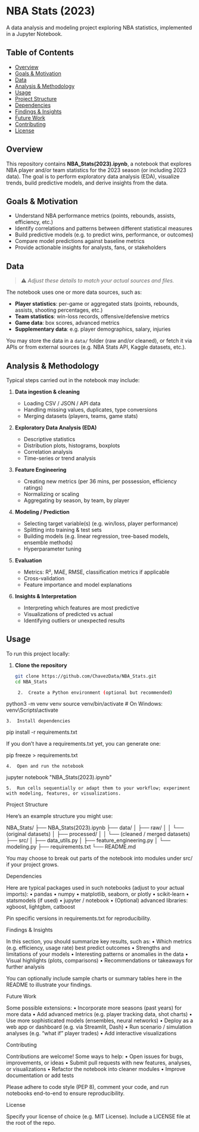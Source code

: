# NBA Stats (2023)

A data analysis and modeling project exploring NBA statistics, implemented in a Jupyter Notebook.

## Table of Contents

- [Overview](#overview)  
- [Goals & Motivation](#goals--motivation)  
- [Data](#data)  
- [Analysis & Methodology](#analysis--methodology)  
- [Usage](#usage)  
- [Project Structure](#project-structure)  
- [Dependencies](#dependencies)  
- [Findings & Insights](#findings--insights)  
- [Future Work](#future-work)  
- [Contributing](#contributing)  
- [License](#license)

## Overview

This repository contains **NBA_Stats(2023).ipynb**, a notebook that explores NBA player and/or team statistics for the 2023 season (or including 2023 data). The goal is to perform exploratory data analysis (EDA), visualize trends, build predictive models, and derive insights from the data.

## Goals & Motivation

- Understand NBA performance metrics (points, rebounds, assists, efficiency, etc.)  
- Identify correlations and patterns between different statistical measures  
- Build predictive models (e.g. to predict wins, performance, or outcomes)  
- Compare model predictions against baseline metrics  
- Provide actionable insights for analysts, fans, or stakeholders

## Data

> ⚠️ *Adjust these details to match your actual sources and files.*

The notebook uses one or more data sources, such as:

- **Player statistics**: per-game or aggregated stats (points, rebounds, assists, shooting percentages, etc.)  
- **Team statistics**: win-loss records, offensive/defensive metrics  
- **Game data**: box scores, advanced metrics  
- **Supplementary data**: e.g. player demographics, salary, injuries  

You may store the data in a `data/` folder (raw and/or cleaned), or fetch it via APIs or from external sources (e.g. NBA Stats API, Kaggle datasets, etc.).

## Analysis & Methodology

Typical steps carried out in the notebook may include:

1. **Data ingestion & cleaning**  
   - Loading CSV / JSON / API data  
   - Handling missing values, duplicates, type conversions  
   - Merging datasets (players, teams, game stats)  

2. **Exploratory Data Analysis (EDA)**  
   - Descriptive statistics  
   - Distribution plots, histograms, boxplots  
   - Correlation analysis  
   - Time-series or trend analysis  

3. **Feature Engineering**  
   - Creating new metrics (per 36 mins, per possession, efficiency ratings)  
   - Normalizing or scaling  
   - Aggregating by season, by team, by player  

4. **Modeling / Prediction**  
   - Selecting target variable(s) (e.g. win/loss, player performance)  
   - Splitting into training & test sets  
   - Building models (e.g. linear regression, tree-based models, ensemble methods)  
   - Hyperparameter tuning  

5. **Evaluation**  
   - Metrics: R², MAE, RMSE, classification metrics if applicable  
   - Cross-validation  
   - Feature importance and model explanations  

6. **Insights & Interpretation**  
   - Interpreting which features are most predictive  
   - Visualizations of predicted vs actual  
   - Identifying outliers or unexpected results  

## Usage

To run this project locally:

1. **Clone the repository**

   ```bash
   git clone https://github.com/ChavezData/NBA_Stats.git
   cd NBA_Stats

	2.	Create a Python environment (optional but recommended)

python3 -m venv venv
source venv/bin/activate    # On Windows: venv\Scripts\activate


	3.	Install dependencies

pip install -r requirements.txt

If you don’t have a requirements.txt yet, you can generate one:

pip freeze > requirements.txt


	4.	Open and run the notebook

jupyter notebook "NBA_Stats(2023).ipynb"


	5.	Run cells sequentially or adapt them to your workflow; experiment with modeling, features, or visualizations.

Project Structure

Here’s an example structure you might use:

NBA_Stats/
├── NBA_Stats(2023).ipynb
├── data/
│   ├── raw/
│   │   └── (original datasets)
│   ├── processed/
│   │   └── (cleaned / merged datasets)
├── src/
│   ├── data_utils.py
│   ├── feature_engineering.py
│   └── modeling.py
├── requirements.txt
└── README.md

You may choose to break out parts of the notebook into modules under src/ if your project grows.

Dependencies

Here are typical packages used in such notebooks (adjust to your actual imports):
	•	pandas
	•	numpy
	•	matplotlib, seaborn, or plotly
	•	scikit-learn
	•	statsmodels (if used)
	•	jupyter / notebook
	•	(Optional) advanced libraries: xgboost, lightgbm, catboost

Pin specific versions in requirements.txt for reproducibility.

Findings & Insights

In this section, you should summarize key results, such as:
	•	Which metrics (e.g. efficiency, usage rate) best predict outcomes
	•	Strengths and limitations of your models
	•	Interesting patterns or anomalies in the data
	•	Visual highlights (plots, comparisons)
	•	Recommendations or takeaways for further analysis

You can optionally include sample charts or summary tables here in the README to illustrate your findings.

Future Work

Some possible extensions:
	•	Incorporate more seasons (past years) for more data
	•	Add advanced metrics (e.g. player tracking data, shot charts)
	•	Use more sophisticated models (ensembles, neural networks)
	•	Deploy as a web app or dashboard (e.g. via Streamlit, Dash)
	•	Run scenario / simulation analyses (e.g. “what if” player trades)
	•	Add interactive visualizations

Contributing

Contributions are welcome! Some ways to help:
	•	Open issues for bugs, improvements, or ideas
	•	Submit pull requests with new features, analyses, or visualizations
	•	Refactor the notebook into cleaner modules
	•	Improve documentation or add tests

Please adhere to code style (PEP 8), comment your code, and run notebooks end-to-end to ensure reproducibility.

License

Specify your license of choice (e.g. MIT License). Include a LICENSE file at the root of the repo.
